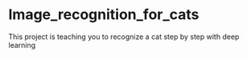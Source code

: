 # Image_recognition_for_cats
This project is teaching you to recognize a cat step by step with deep learning 
